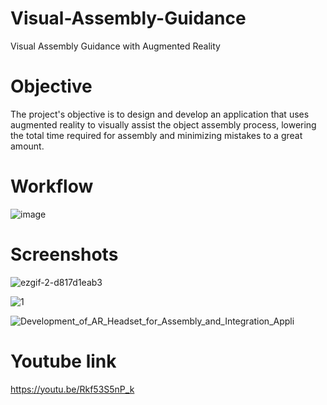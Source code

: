 # Visual-Assembly-Guidance
Visual Assembly Guidance with Augmented Reality
# Objective
The project's objective is to design and develop an application that uses augmented reality to visually assist the object assembly process, lowering the total time required for assembly and minimizing mistakes to a great amount.
# Workflow
![image](https://user-images.githubusercontent.com/63280125/222371910-b049b363-55c8-4eaa-ba7b-d6dcae709188.png)

# Screenshots
![ezgif-2-d817d1eab3](https://user-images.githubusercontent.com/63280125/222371227-69c4b0f8-0bab-4340-b531-89df9f47cb99.gif)

![1](https://user-images.githubusercontent.com/63280125/222372720-36ebf1fb-9d8d-478f-877f-d72bbcbceb04.png)

![Development_of_AR_Headset_for_Assembly_and_Integration_Appli](https://user-images.githubusercontent.com/63280125/222368559-70aa9139-9b07-4a4e-8c0b-d4a1620ebbe8.gif)

# Youtube link
https://youtu.be/Rkf53S5nP_k


